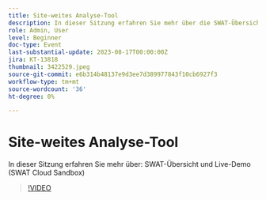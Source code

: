 ```yaml
---
title: Site-weites Analyse-Tool
description: In dieser Sitzung erfahren Sie mehr über die SWAT-Übersicht und die Live-Demo (SWAT Cloud Sandbox).
role: Admin, User
level: Beginner
doc-type: Event
last-substantial-update: 2023-08-17T00:00:00Z
jira: KT-13818
thumbnail: 3422529.jpeg
source-git-commit: e6b314b48137e9d3ee7d389977843f10cb6927f3
workflow-type: tm+mt
source-wordcount: '36'
ht-degree: 0%

---
```



# Site-weites Analyse-Tool

In dieser Sitzung erfahren Sie mehr über: SWAT-Übersicht und Live-Demo (SWAT Cloud Sandbox)

>[!VIDEO](https://video.tv.adobe.com/v/3422529/?learn=on)
